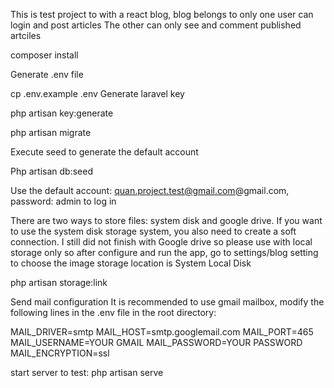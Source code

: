 This is test project to with a react blog, blog belongs to only one  user can login and post articles
The other can only see and comment published artciles 

  composer install

Generate .env file

  cp .env.example .env
Generate laravel key

  php artisan key:generate

  php artisan migrate


Execute seed to generate the default account

  Php artisan db:seed 

Use the default account: quan.project.test@gmail.com@gmail.com, password: admin to log in

There are two ways to store files: system disk and google drive. If you want to use the system disk storage system, you also need to create a soft connection.
I still did not finish with Google drive so please use with local storage only so after configure and run the app, go to settings/blog setting to choose the image storage location is 
System Local Disk 

  php artisan storage:link

Send mail configuration
It is recommended to use gmail mailbox, modify the following lines in the .env file in the root directory:

MAIL_DRIVER=smtp
MAIL_HOST=smtp.googlemail.com
MAIL_PORT=465
MAIL_USERNAME=YOUR GMAIL
MAIL_PASSWORD=YOUR PASSWORD
MAIL_ENCRYPTION=ssl
 
start server to test:
  php artisan serve
